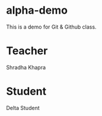 # alpha-demo
This is a demo for Git &amp; Github class.

# Teacher
Shradha Khapra

# Student
Delta Student